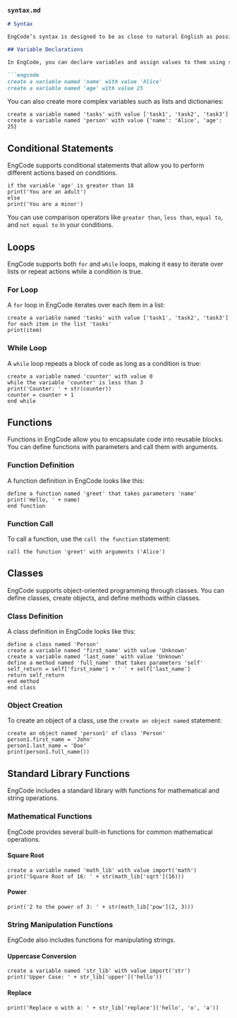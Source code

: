 ### `syntax.md`

```markdown
# Syntax

EngCode’s syntax is designed to be as close to natural English as possible, making it intuitive and easy to use. This guide provides a comprehensive overview of EngCode’s syntax with examples for each construct.

## Variable Declarations

In EngCode, you can declare variables and assign values to them using simple English phrases.

```engcode
create a variable named 'name' with value 'Alice'
create a variable named 'age' with value 25
```

You can also create more complex variables such as lists and dictionaries:

```engcode
create a variable named 'tasks' with value ['task1', 'task2', 'task3']
create a variable named 'person' with value {'name': 'Alice', 'age': 25}
```

## Conditional Statements

EngCode supports conditional statements that allow you to perform different actions based on conditions.

```engcode
if the variable 'age' is greater than 18
print('You are an adult')
else
print('You are a minor')
```

You can use comparison operators like `greater than`, `less than`, `equal to`, and `not equal to` in your conditions.

## Loops

EngCode supports both `for` and `while` loops, making it easy to iterate over lists or repeat actions while a condition is true.

### For Loop

A `for` loop in EngCode iterates over each item in a list:

```engcode
create a variable named 'tasks' with value ['task1', 'task2', 'task3']
for each item in the list 'tasks'
print(item)
```

### While Loop

A `while` loop repeats a block of code as long as a condition is true:

```engcode
create a variable named 'counter' with value 0
while the variable 'counter' is less than 3
print('Counter: ' + str(counter))
counter = counter + 1
end while
```

## Functions

Functions in EngCode allow you to encapsulate code into reusable blocks. You can define functions with parameters and call them with arguments.

### Function Definition

A function definition in EngCode looks like this:

```engcode
define a function named 'greet' that takes parameters 'name'
print('Hello, ' + name)
end function
```

### Function Call

To call a function, use the `call the function` statement:

```engcode
call the function 'greet' with arguments ('Alice')
```

## Classes

EngCode supports object-oriented programming through classes. You can define classes, create objects, and define methods within classes.

### Class Definition

A class definition in EngCode looks like this:

```engcode
define a class named 'Person'
create a variable named 'first_name' with value 'Unknown'
create a variable named 'last_name' with value 'Unknown'
define a method named 'full_name' that takes parameters 'self'
self_return = self['first_name'] + ' ' + self['last_name']
return self_return
end method
end class
```

### Object Creation

To create an object of a class, use the `create an object named` statement:

```engcode
create an object named 'person1' of class 'Person'
person1.first_name = 'John'
person1.last_name = 'Doe'
print(person1.full_name())
```

## Standard Library Functions

EngCode includes a standard library with functions for mathematical and string operations.

### Mathematical Functions

EngCode provides several built-in functions for common mathematical operations.

#### Square Root

```engcode
create a variable named 'math_lib' with value import('math')
print('Square Root of 16: ' + str(math_lib['sqrt'](16)))
```

#### Power

```engcode
print('2 to the power of 3: ' + str(math_lib['pow'](2, 3)))
```

### String Manipulation Functions

EngCode also includes functions for manipulating strings.

#### Uppercase Conversion

```engcode
create a variable named 'str_lib' with value import('str')
print('Upper Case: ' + str_lib['upper']('hello'))
```

#### Replace

```engcode
print('Replace o with a: ' + str_lib['replace']('hello', 'o', 'a'))
```